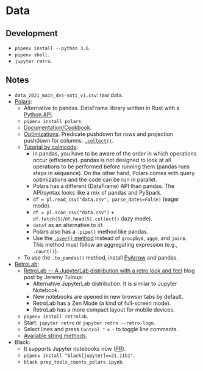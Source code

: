 # Data

## Development

- `pipenv install --python 3.6`.
- `pipenv shell`.
- `jupyter retro`.

## Notes

- `data_2021_main_dvs-soti_v1.csv`: raw data.
- [Polars](https://www.pola.rs/):
  - Alternative to pandas. DataFrame library written in Rust with a [Python API](https://pola-rs.github.io/polars/py-polars/html/reference/).
  - `pipenv install polars`.
  - [Documentation/Cookbook](https://pola-rs.github.io/polars-book/user-guide/index.html).
  - [Optimizations](https://pola-rs.github.io/polars-book/user-guide/optimizations/intro.html). Predicate pushdown for rows and projection pushdown for columns. [`.collect()`](https://pola-rs.github.io/polars/py-polars/html/reference/api/polars.LazyFrame.collect.html).
  - [Tutorial by calmcode](https://calmcode.io/polars/introduction.html):
    - In pandas, you have to be aware of the order in which operations occur (efficiency). pandas is not designed to look at all operations to be performed before running them (pandas runs steps in sequence). On the other hand, Polars comes with query optimizations and the code can be run in parallel.
    - Polars has a different (DataFrame) API than pandas. The API/syntax looks like a mix of pandas and PySpark.
    - `df = pl.read_csv("data.csv", parse_dates=False)` (eager mode).
    - `df = pl.scan_csv("data.csv")` + `df.fetch(5)`/`df.head(5).collect()` (lazy mode).
    - `dataf` as an alternative to `df`.
    - Polars also has a `.pipe()` method like pandas.
    - Use the [`.over()` method](https://pola-rs.github.io/polars/py-polars/html/reference/api/polars.Expr.over.html) instead of `groupby`s, `agg`s, and `join`s. This method must follow an aggregating expression (e.g., `.count()`).
  - To use the `.to_pandas()` method, install [PyArrow](https://arrow.apache.org/docs/python/index.html) and pandas.
- [RetroLab](https://github.com/jupyterlab/retrolab):
  - [RetroLab — A JupyterLab distribution with a retro look and feel](https://blog.jupyter.org/retrolab-a-jupyterlab-distribution-with-a-retro-look-and-feel-8096b8b223d0) blog post by Jeremy Tuloup:
    - Alternative JupyterLab distribution. It is similar to Jupyter Notebook.
    - New notebooks are opened in new browser tabs by default.
    - RetroLab has a Zen Mode (a kind of full-screen mode).
    - RetroLab has a more compact layout for mobile devices.
  - `pipenv install retrolab`.
  - Start: `jupyter retro` or `jupyter retro --retro-logo`.
  - Select lines and press `Control ⌃` + `-` to toggle line comments.
  - [Available string methods](https://pola-rs.github.io/polars/py-polars/html/search.html?q=StringNameSpace).
- Black:
  - It supports Jupyter notebooks now ([PR](https://github.com/psf/black/pull/2357)).
  - `pipenv install "black[jupyter]==21.11b1"`.
  - `black prep_tools_counts_polars.ipynb`.
